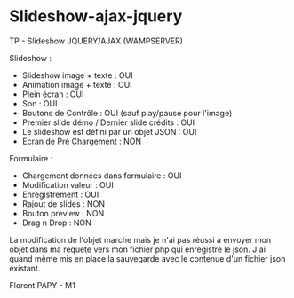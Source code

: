 # Slideshow-ajax-jquery

TP - Slideshow JQUERY/AJAX (WAMPSERVER)

Slideshow :

- Slideshow image + texte : OUI
- Animation image + texte : OUI
- Plein écran : OUI
- Son : OUI
- Boutons de Contrôle : OUI (sauf play/pause pour l'image)
- Premier slide démo / Dernier slide crédits : OUI
- Le slideshow est défini par un objet JSON : OUI
- Ecran de Pré Chargement : NON


Formulaire : 

- Chargement données dans formulaire : OUI
- Modification valeur : OUI
- Enregistrement : OUI
- Rajout de slides : NON
- Bouton preview : NON
- Drag n Drop : NON


La modification de l'objet marche mais je n'ai pas réussi a envoyer mon objet dans ma requete vers mon fichier php qui enregistre 
le json. J'ai quand même mis en place la sauvegarde avec le contenue d'un fichier json existant.

Florent PAPY - M1
